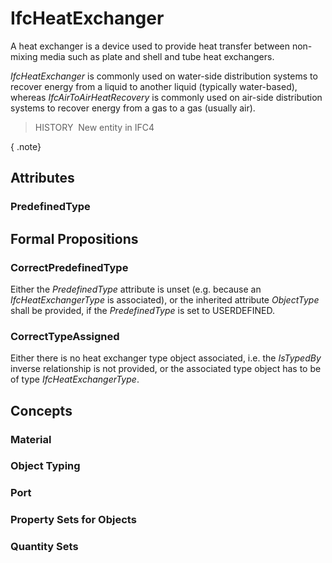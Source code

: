 # IfcHeatExchanger

A heat exchanger is a device used to provide heat transfer between non-mixing media such as plate and shell and tube heat exchangers.

_IfcHeatExchanger_ is commonly used on water-side distribution systems to recover energy from a liquid to another liquid (typically water-based), whereas _IfcAirToAirHeatRecovery_ is commonly used on air-side distribution systems to recover energy from a gas to a gas (usually air).

> HISTORY&nbsp; New entity in IFC4

{ .note}
>

## Attributes

### PredefinedType


## Formal Propositions

### CorrectPredefinedType
Either the _PredefinedType_ attribute is unset (e.g. because an _IfcHeatExchangerType_ is associated), or the inherited attribute _ObjectType_ shall be provided, if the _PredefinedType_ is set to USERDEFINED.

### CorrectTypeAssigned
Either there is no heat exchanger type object associated, i.e. the _IsTypedBy_ inverse relationship is not provided, or the associated type object has to be of type _IfcHeatExchangerType_.

## Concepts

### Material


### Object Typing


### Port


### Property Sets for Objects


### Quantity Sets


